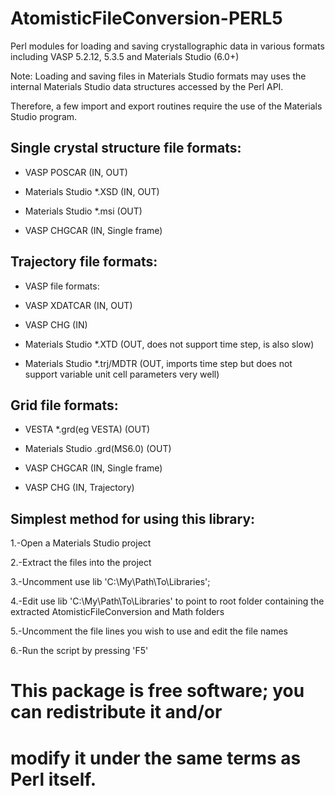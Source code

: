 # AtomisticFileConversion-PERL5

Perl modules for loading and saving crystallographic data in various formats including VASP 5.2.12, 5.3.5 and Materials Studio (6.0+)


Note: Loading and saving files in Materials Studio formats may uses the internal Materials Studio data structures accessed by the Perl API.

Therefore, a few import and export routines require the use of the Materials Studio program.



## Single crystal structure file formats:

- VASP POSCAR (IN, OUT)

- Materials Studio *.XSD  (IN, OUT)

- Materials Studio *.msi (OUT)

- VASP CHGCAR (IN, Single frame)


## Trajectory file formats:

- VASP file formats: 

- VASP XDATCAR (IN, OUT)

- VASP CHG (IN)

- Materials Studio *.XTD (OUT, does not support time step, is also slow)

- Materials Studio *.trj/MDTR (OUT, imports time step but does not support variable unit cell parameters very well)






## Grid file formats: 

- VESTA *.grd(eg VESTA) (OUT)

- Materials Studio .grd(MS6.0) (OUT)

- VASP CHGCAR (IN, Single frame)

- VASP CHG (IN, Trajectory)




## Simplest method for using this library: 

1.-Open a Materials Studio project

2.-Extract the files into the project

3.-Uncomment use lib 'C:\My\Path\To\Libraries';

4.-Edit use lib 'C:\My\Path\To\Libraries' to point to root folder containing the extracted AtomisticFileConversion and Math folders

5.-Uncomment the file lines you wish to use and edit the file names

6.-Run the script by pressing 'F5'




#  This package is free software; you can redistribute it and/or
#  modify it under the same terms as Perl itself.
